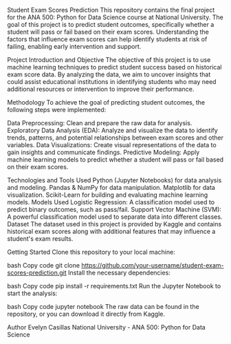 Student Exam Scores Prediction
This repository contains the final project for the ANA 500: Python for Data Science course at National University. The goal of this project is to predict student outcomes, specifically whether a student will pass or fail based on their exam scores. Understanding the factors that influence exam scores can help identify students at risk of failing, enabling early intervention and support.

Project Introduction and Objective
The objective of this project is to use machine learning techniques to predict student success based on historical exam score data. By analyzing the data, we aim to uncover insights that could assist educational institutions in identifying students who may need additional resources or intervention to improve their performance.

Methodology
To achieve the goal of predicting student outcomes, the following steps were implemented:

Data Preprocessing: Clean and prepare the raw data for analysis.
Exploratory Data Analysis (EDA): Analyze and visualize the data to identify trends, patterns, and potential relationships between exam scores and other variables.
Data Visualizations: Create visual representations of the data to gain insights and communicate findings.
Predictive Modeling: Apply machine learning models to predict whether a student will pass or fail based on their exam scores.

Technologies and Tools Used
Python (Jupyter Notebooks) for data analysis and modeling.
Pandas & NumPy for data manipulation.
Matplotlib for data visualization.
Scikit-Learn for building and evaluating machine learning models.
Models Used
Logistic Regression: A classification model used to predict binary outcomes, such as pass/fail.
Support Vector Machine (SVM): A powerful classification model used to separate data into different classes.
Dataset
The dataset used in this project is provided by Kaggle and contains historical exam scores along with additional features that may influence a student's exam results.

Getting Started
Clone this repository to your local machine:

bash
Copy code
git clone https://github.com/your-username/student-exam-scores-prediction.git
Install the necessary dependencies:

bash
Copy code
pip install -r requirements.txt
Run the Jupyter Notebook to start the analysis:

bash
Copy code
jupyter notebook
The raw data can be found in the repository, or you can download it directly from Kaggle.

Author
Evelyn Casillas
National University - ANA 500: Python for Data Science
